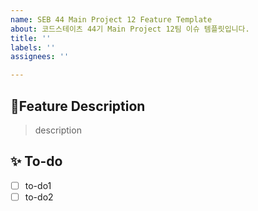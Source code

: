 ```yaml
---
name: SEB 44 Main Project 12 Feature Template
about: 코드스테이츠 44기 Main Project 12팀 이슈 템플릿입니다.
title: ''
labels: ''
assignees: ''

---
```


## 📌Feature Description
<!-- 해당 이슈에 대한 설명을 적어주세요! -->
> description
## ✨ To-do
<!-- 해당 이슈를 위해 구현해야 될 기능에 대해 적어주세요! -->
- [ ] to-do1
- [ ] to-do2
